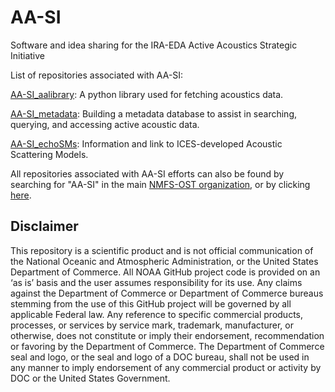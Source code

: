 # AA-SI
Software and idea sharing for the IRA-EDA Active Acoustics Strategic Initiative

List of repositories associated with AA-SI:

[AA-SI_aalibrary](https://github.com/nmfs-ost/AA-SI_aalibrary): A python library used for fetching acoustics data.

[AA-SI_metadata](https://github.com/nmfs-ost/AA-SI_metadata): Building a metadata database to assist in searching, querying, and accessing active acoustic data.

[AA-SI_echoSMs](https://github.com/nmfs-ost/AA-SI_echoSMs): Information and link to ICES-developed Acoustic Scattering Models.

All repositories associated with AA-SI efforts can also be found by searching for "AA-SI" in the main [NMFS-OST organization](https://github.com/nmfs-ost), or by clicking [here](https://github.com/orgs/nmfs-ost/repositories?q=AA).


## Disclaimer
This repository is a scientific product and is not official communication of the National Oceanic and Atmospheric Administration, or the United States Department of Commerce. All NOAA GitHub project code is provided on an ‘as is’ basis and the user assumes responsibility for its use. Any claims against the Department of Commerce or Department of Commerce bureaus stemming from the use of this GitHub project will be governed by all applicable Federal law. Any reference to specific commercial products,  processes, or services by service mark, trademark, manufacturer, or otherwise, does not constitute or imply their endorsement, recommendation or favoring by the Department of Commerce. The Department of Commerce seal and logo, or the seal and logo of a DOC bureau, shall not be used in any manner to imply endorsement of any commercial product or activity by DOC or the United States Government.

